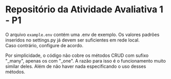# Repositório da Atividade Avaliativa 1 - P1

O arquivo `example.env` contém uma .env de exemplo. Os valores padrões inseridos no settings.py já devem ser suficientes em rede local.  
Caso contrário, configure de acordo.  

Por simplicidade, o código não cobre os métodos CRUD com sufixo "_many", apenas os com "_one".
A razão para isso é o funcionamento muito similar deles. Além de não haver nada especificando o uso desses métodos.
